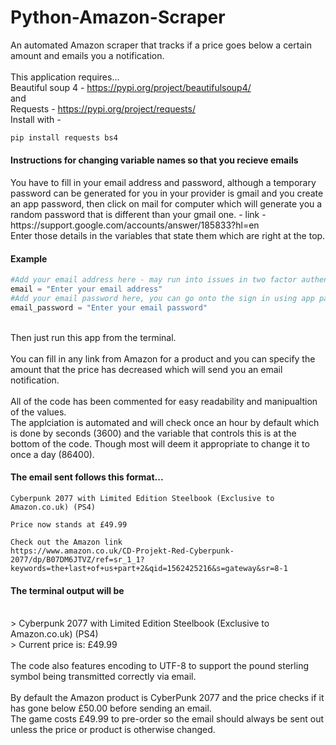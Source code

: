 # Python-Amazon-Scraper
An automated Amazon scraper that tracks if a price goes below a certain amount and emails you a notification.
<br><br>
This application requires...
<br>
Beautiful soup 4 - https://pypi.org/project/beautifulsoup4/
<br>
and
<br>
Requests - https://pypi.org/project/requests/
<br>
Install with - <br>
```python 
pip install requests bs4
```
<h4>Instructions for changing variable names so that you recieve emails</h4>
You have to fill in your email address and password, although a temporary password can be generated for you in your provider is gmail and you create an app password, then click on mail for computer which will generate you a random password that is different than your gmail one. - link - https://support.google.com/accounts/answer/185833?hl=en
<br>
Enter those details in the variables that state them which are right at the top.
<br><h4>Example</h4>

```python
#Add your email address here - may run into issues in two factor authentication is turned off.
email = "Enter your email address"
#Add your email password here, you can go onto the sign in using app passwords on the google website to generate a random one to use specifically for this - link is https://support.google.com/accounts/answer/185833?hl=en
email_password = "Enter your email password"
```

<br>
Then just run this app from the terminal.
<br><br>
You can fill in any link from Amazon for a product and you can specify the amount that the price has decreased which will send you an email notification.
<br><br>
All of the code has been commented for easy readability and manipualtion of the values.
<br>
The applciation is automated and will check once an hour by default which is done by seconds (3600) and the variable that controls this is at the bottom of the code. Though most will deem it appropriate to change it to once a day (86400).
<br>
<h4>The email sent follows this format...</h4>

    Cyberpunk 2077 with Limited Edition Steelbook (Exclusive to Amazon.co.uk) (PS4)
    
    Price now stands at £49.99
    
    Check out the Amazon link
    https://www.amazon.co.uk/CD-Projekt-Red-Cyberpunk-2077/dp/B07DM6JTVZ/ref=sr_1_1?keywords=the+last+of+us+part+2&qid=1562425216&s=gateway&sr=8-1
    

<h4>The terminal output will be</h4><br>
> Cyberpunk 2077 with Limited Edition Steelbook (Exclusive to Amazon.co.uk) (PS4)
<br>
> Current price is: £49.99
<br><br>
The code also features encoding to UTF-8 to support the pound sterling symbol being transmitted correctly via email.
<br><br>
By default the Amazon product is CyberPunk 2077 and the price checks if it has gone below £50.00 before sending an email.
<br>The game costs £49.99 to pre-order so the email should always be sent out unless the price or product is otherwise changed.
